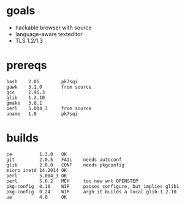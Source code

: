 
# goals

* hackable browser with source
* language-aware texteditor
* TLS 1.2/1.3

# prereqs

    bash    2.05        pk7sqi
    gawk    3.1.0       from source
    gcc     2.95.3
    glib    1.2.10
    gmake   3.8.1
    perl    5.004_3     from source
    uname   1.0         pk7sqi

# builds

    ce          1.3.0   OK
    git         2.0.5   FAIL	needs autoconf
    glib        2.0.0   CONF	needs pkgconfig
    micro_inetd 14.2014	OK
    perl        5.004_3 OK
    perl        5.6.2   MEH	    too new wrt OPENSTEP
    pkg-config 	0.10    WIP	    passes configure, but implies glib1
    pkg-config  0.24    WIP     argh it builds a local glib-1.2.10
    ue          4.0	    OK
